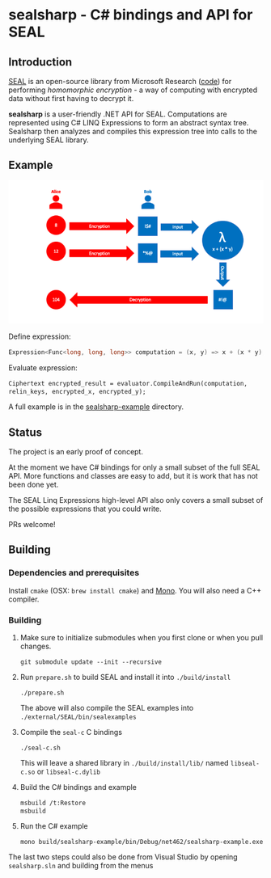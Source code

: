 
# sealsharp - C# bindings and API for SEAL

## Introduction

[SEAL](https://sealcrypto.org) is an open-source library from Microsoft Research ([code](https://github.com/Microsoft/SEAL)) for performing *homomorphic encryption* - a way of computing with encrypted data without first having to decrypt it.  

**sealsharp** is a user-friendly .NET API for SEAL. Computations are represented using C# LINQ Expressions to form an abstract syntax tree. Sealsharp then analyzes and compiles this expression tree into calls to the underlying SEAL library.

## Example

![Example encrypted computation](./assets/crypto-compute.png)

Define expression:

```csharp
Expression<Func<long, long, long>> computation = (x, y) => x + (x * y);
```

Evaluate expression:

```
Ciphertext encrypted_result = evaluator.CompileAndRun(computation, relin_keys, encrypted_x, encrypted_y);
```

A full example is in the [sealsharp-example](./sealsharp-example/) directory.

## Status

The project is an early proof of concept.

At the moment we have C# bindings for only a small subset of the full SEAL API.
More functions and classes are easy to add, but it is work that has not been
done yet.

The SEAL Linq Expressions high-level API also only covers a small subset of the
possible expressions that you could write.

PRs welcome!

## Building

### Dependencies and prerequisites

Install `cmake` (OSX: `brew install cmake`) and
[Mono](https://www.mono-project.com/downloads).  You will also need a C++
compiler.

### Building

1. Make sure to initialize submodules when you first clone or when you pull changes.

       git submodule update --init --recursive

2. Run `prepare.sh` to build SEAL and install it into `./build/install`

       ./prepare.sh

   The above will also compile the SEAL examples into `./external/SEAL/bin/sealexamples`

3. Compile the `seal-c` C bindings

       ./seal-c.sh

   This will leave a shared library in `./build/install/lib/` named `libseal-c.so` or `libseal-c.dylib`

4. Build the C# bindings and example

       msbuild /t:Restore
	   msbuild

5. Run the C# example

       mono build/sealsharp-example/bin/Debug/net462/sealsharp-example.exe

The last two steps could also be done from Visual Studio by opening `sealsharp.sln` and building from the menus
